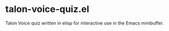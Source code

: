 # talon-voice-quiz.el
Talon Voice quiz written in elisp for interactive use in the Emacs minibuffer.
